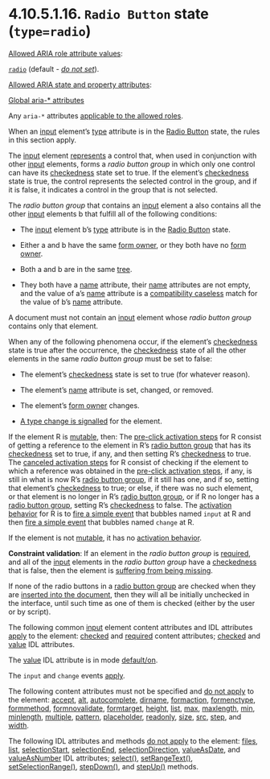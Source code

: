 #  4.10.5.1.16. `Radio Button` state (`type=radio`)[](https://www.w3.org/TR/html52/sec-forms.html#radio-button-state-typeradio)

[Allowed ARIA role attribute values](https://www.w3.org/TR/html52/dom.html#allowed-aria-role-attribute-values):

[`radio`](https://www.w3.org/TR/wai-aria-1.1/#radio) (default - [_do not set_](https://www.w3.org/TR/html52/dom.html#do-not-set)).

[Allowed ARIA state and property attributes](https://www.w3.org/TR/html52/dom.html#allowed-aria-state-and-property-attributes):

[Global aria-* attributes](https://www.w3.org/TR/html52/dom.html#global-aria--attributes)

Any `aria-*` attributes [applicable to the allowed roles](https://www.w3.org/TR/html52/dom.html#allowed-aria-roles-states-and-properties).

When an [input](https://www.w3.org/TR/html52/sec-forms.html#elementdef-input) element’s [type](https://www.w3.org/TR/html52/sec-forms.html#element-attrdef-input-type) attribute is in the [Radio Button](https://www.w3.org/TR/html52/sec-forms.html#element-statedef-input-radio) state, the rules in this section apply.

The [input](https://www.w3.org/TR/html52/sec-forms.html#elementdef-input) element [represents](https://www.w3.org/TR/html52/dom.html#represent) a control that, when used in conjunction with other [input](https://www.w3.org/TR/html52/sec-forms.html#elementdef-input) elements, forms a _radio button group_ in which only one control can have its [checkedness](https://www.w3.org/TR/html52/sec-forms.html#forms-checkedness) state set to true. If the element’s [checkedness](https://www.w3.org/TR/html52/sec-forms.html#forms-checkedness) state is true, the control represents the selected control in the group, and if it is false, it indicates a control in the group that is not selected.

The _radio button group_ that contains an [input](https://www.w3.org/TR/html52/sec-forms.html#elementdef-input) element a also contains all the other [input](https://www.w3.org/TR/html52/sec-forms.html#elementdef-input) elements b that fulfill all of the following conditions:

- The [input](https://www.w3.org/TR/html52/sec-forms.html#elementdef-input) element b’s [type](https://www.w3.org/TR/html52/sec-forms.html#element-attrdef-input-type) attribute is in the [Radio Button](https://www.w3.org/TR/html52/sec-forms.html#element-statedef-input-radio) state.

- Either a and b have the same [form owner](https://www.w3.org/TR/html52/sec-forms.html#form-owner), or they both have no [form owner](https://www.w3.org/TR/html52/sec-forms.html#form-owner).

- Both a and b are in the same [tree](https://www.w3.org/TR/html52/infrastructure.html#tree).

- They both have a [name](https://www.w3.org/TR/html52/sec-forms.html#element-attrdef-formelements-name) attribute, their [name](https://www.w3.org/TR/html52/sec-forms.html#element-attrdef-formelements-name) attributes are not empty, and the value of a’s [name](https://www.w3.org/TR/html52/sec-forms.html#element-attrdef-formelements-name) attribute is a [compatibility caseless](https://www.w3.org/TR/html52/infrastructure.html#compatibility-caseless) match for the value of b’s [name](https://www.w3.org/TR/html52/sec-forms.html#element-attrdef-formelements-name) attribute.

A document must not contain an [input](https://www.w3.org/TR/html52/sec-forms.html#elementdef-input) element whose _radio button group_ contains only that element.

When any of the following phenomena occur, if the element’s [checkedness](https://www.w3.org/TR/html52/sec-forms.html#forms-checkedness) state is true after the occurrence, the [checkedness](https://www.w3.org/TR/html52/sec-forms.html#forms-checkedness) state of all the other elements in the same _radio button group_ must be set to false:

- The element’s [checkedness](https://www.w3.org/TR/html52/sec-forms.html#forms-checkedness) state is set to true (for whatever reason).

- The element’s [name](https://www.w3.org/TR/html52/sec-forms.html#element-attrdef-formelements-name) attribute is set, changed, or removed.

- The element’s [form owner](https://www.w3.org/TR/html52/sec-forms.html#form-owner) changes.

- [A type change is signalled](https://www.w3.org/TR/html52/sec-forms.html#a-type-change-is-signalled) for the element.

If the element R is [mutable](https://www.w3.org/TR/html52/sec-forms.html#mutable), then: The [pre-click activation steps](https://www.w3.org/TR/html52/editing.html#pre-click-activation-steps) for R consist of getting a reference to the element in R’s [radio button group](https://www.w3.org/TR/html52/sec-forms.html#radio-button-group) that has its [checkedness](https://www.w3.org/TR/html52/sec-forms.html#forms-checkedness) set to true, if any, and then setting R’s [checkedness](https://www.w3.org/TR/html52/sec-forms.html#forms-checkedness) to true. The [canceled activation steps](https://www.w3.org/TR/html52/editing.html#canceled-activation-steps) for R consist of checking if the element to which a reference was obtained in the [pre-click activation steps](https://www.w3.org/TR/html52/editing.html#pre-click-activation-steps), if any, is still in what is now R’s [radio button group](https://www.w3.org/TR/html52/sec-forms.html#radio-button-group), if it still has one, and if so, setting that element’s [checkedness](https://www.w3.org/TR/html52/sec-forms.html#forms-checkedness) to true; or else, if there was no such element, or that element is no longer in R’s [radio button group](https://www.w3.org/TR/html52/sec-forms.html#radio-button-group), or if R no longer has a [radio button group](https://www.w3.org/TR/html52/sec-forms.html#radio-button-group), setting R’s [checkedness](https://www.w3.org/TR/html52/sec-forms.html#forms-checkedness) to false. The [activation behavior](https://www.w3.org/TR/html52/editing.html#activation-behavior) for R is to [fire a simple event](https://www.w3.org/TR/html52/infrastructure.html#fire) that bubbles named `input` at R and then [fire a simple event](https://www.w3.org/TR/html52/infrastructure.html#fire) that bubbles named `change` at R.

If the element is not [mutable](https://www.w3.org/TR/html52/sec-forms.html#mutable), it has no [activation behavior](https://www.w3.org/TR/html52/editing.html#activation-behavior).

**Constraint validation**: If an element in the _radio button group_ is [required](https://www.w3.org/TR/html52/sec-forms.html#required), and all of the [input](https://www.w3.org/TR/html52/sec-forms.html#elementdef-input) elements in the _radio button group_ have a [checkedness](https://www.w3.org/TR/html52/sec-forms.html#forms-checkedness) that is false, then the element is [suffering from being missing](https://www.w3.org/TR/html52/sec-forms.html#suffer-from-being-missing).

If none of the radio buttons in a [radio button group](https://www.w3.org/TR/html52/sec-forms.html#radio-button-group) are checked when they are [inserted into the document](https://www.w3.org/TR/html52/infrastructure.html#document-inserted-into), then they will all be initially unchecked in the interface, until such time as one of them is checked (either by the user or by script).

The following common [input](https://www.w3.org/TR/html52/sec-forms.html#elementdef-input) element content attributes and IDL attributes [apply](https://www.w3.org/TR/html52/sec-forms.html#apply) to the element: [checked](https://www.w3.org/TR/html52/sec-forms.html#element-attrdef-input-checked) and [required](https://www.w3.org/TR/html52/sec-forms.html#element-attrdef-input-required) content attributes; [checked](https://www.w3.org/TR/html52/sec-forms.html#dom-htmlinputelement-checked) and [value](https://www.w3.org/TR/html52/sec-forms.html#dom-htmlinputelement-value) IDL attributes.

The [value](https://www.w3.org/TR/html52/sec-forms.html#dom-htmlinputelement-value) IDL attribute is in mode [default/on](https://www.w3.org/TR/html52/sec-forms.html#modedef-input-default-on).

The `input` and `change` events [apply](https://www.w3.org/TR/html52/sec-forms.html#apply).

The following content attributes must not be specified and [do not apply](https://www.w3.org/TR/html52/sec-forms.html#does-not-apply) to the element: [accept](https://www.w3.org/TR/html52/sec-forms.html#element-attrdef-input-accept), [alt](https://www.w3.org/TR/html52/sec-forms.html#element-attrdef-input-alt), [autocomplete](https://www.w3.org/TR/html52/sec-forms.html#element-attrdef-autocompleteelements-autocomplete), [dirname](https://www.w3.org/TR/html52/sec-forms.html#element-attrdef-input-dirname), [formaction](https://www.w3.org/TR/html52/sec-forms.html#element-attrdef-submitbuttonelements-formaction), [formenctype](https://www.w3.org/TR/html52/sec-forms.html#element-attrdef-submitbuttonelements-formenctype), [formmethod](https://www.w3.org/TR/html52/sec-forms.html#element-attrdef-submitbuttonelements-formmethod), [formnovalidate](https://www.w3.org/TR/html52/sec-forms.html#element-attrdef-submitbuttonelements-formnovalidate), [formtarget](https://www.w3.org/TR/html52/sec-forms.html#element-attrdef-submitbuttonelements-formtarget), [height](https://www.w3.org/TR/html52/semantics-embedded-content.html#element-attrdef-media-height), [list](https://www.w3.org/TR/html52/sec-forms.html#element-attrdef-input-list), [max](https://www.w3.org/TR/html52/sec-forms.html#element-attrdef-input-max), [maxlength](https://www.w3.org/TR/html52/sec-forms.html#element-attrdef-input-maxlength), [min](https://www.w3.org/TR/html52/sec-forms.html#element-attrdef-input-min), [minlength](https://www.w3.org/TR/html52/sec-forms.html#element-attrdef-input-minlength), [multiple](https://www.w3.org/TR/html52/sec-forms.html#element-attrdef-input-multiple), [pattern](https://www.w3.org/TR/html52/sec-forms.html#element-attrdef-input-pattern), [placeholder](https://www.w3.org/TR/html52/sec-forms.html#element-attrdef-input-placeholder), [readonly](https://www.w3.org/TR/html52/sec-forms.html#element-attrdef-input-readonly), [size](https://www.w3.org/TR/html52/sec-forms.html#element-attrdef-input-size), [src](https://www.w3.org/TR/html52/sec-forms.html#element-attrdef-input-src), [step](https://www.w3.org/TR/html52/sec-forms.html#element-attrdef-input-step), and [width](https://www.w3.org/TR/html52/semantics-embedded-content.html#element-attrdef-media-width).

The following IDL attributes and methods [do not apply](https://www.w3.org/TR/html52/sec-forms.html#does-not-apply) to the element: [files](https://www.w3.org/TR/html52/sec-forms.html#dom-htmlinputelement-files), [list](https://www.w3.org/TR/html52/sec-forms.html#dom-htmlinputelement-list), [selectionStart](https://www.w3.org/TR/html52/sec-forms.html#dom-selectionapielements-selectionstart), [selectionEnd](https://www.w3.org/TR/html52/sec-forms.html#dom-selectionapielements-selectionend), [selectionDirection](https://www.w3.org/TR/html52/sec-forms.html#dom-selectionapielements-selectiondirection), [valueAsDate](https://www.w3.org/TR/html52/sec-forms.html#dom-htmlinputelement-valueasdate), and [valueAsNumber](https://www.w3.org/TR/html52/sec-forms.html#dom-htmlinputelement-valueasnumber) IDL attributes; [select()](https://www.w3.org/TR/html52/sec-forms.html#dom-selectionapielements-select), [setRangeText()](https://www.w3.org/TR/html52/sec-forms.html#dom-selectionapielements-setrangetext), [setSelectionRange()](https://www.w3.org/TR/html52/sec-forms.html#dom-selectionapielements-setselectionrange), [stepDown()](https://www.w3.org/TR/html52/sec-forms.html#dom-htmlinputelement-stepdown), and [stepUp()](https://www.w3.org/TR/html52/sec-forms.html#dom-htmlinputelement-stepup) methods.

